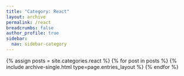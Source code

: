 ```yaml
---
title: "Category: React"
layout: archive
permalink: /react
breadcrumbs: false
author_profile: true
sidebar:
  nav: sidebar-category
---
```


{% assign posts = site.categories.react %}
{% for post in posts %} {% include archive-single.html type=page.entries_layout %} {% endfor %}
